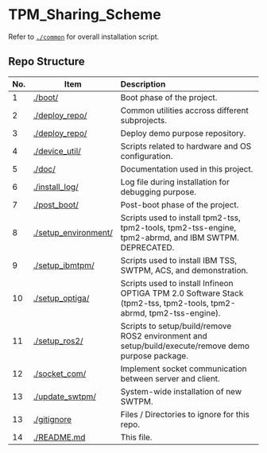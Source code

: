 # TPM_Sharing_Scheme
 
Refer to [```./common```](./common/) for overall installation script.

## Repo Structure

| No. | Item                                         | Description                                                                                                         |
| --- | ---                                          | :--                                                                                                                 |
| 1   | [./boot/](./boot/)                           | Boot phase of the project.                                                                                          |
| 2   | [./deploy_repo/](./deploy_repo/)             | Common utilities accross different subprojects.                                                                     |
| 3   | [./deploy_repo/](./deploy_repo/)             | Deploy demo purpose repository.                                                                                     |
| 4   | [./device_util/](./device_util/)             | Scripts related to hardware and OS configuration.                                                                   |
| 5   | [./doc/](./doc/)                             | Documentation used in this project.                                                                                 |
| 6   | [./install_log/](./install_log/)             | Log file during installation for debugging purpose.                                                                 |
| 7   | [./post_boot/](./post_boot/)                 | Post-boot phase of the project.                                                                                     |
| 8   | [./setup_environment/](./setup_environment/) | Scripts used to install tpm2-tss, tpm2-tools, tpm2-tss-engine, tpm2-abrmd, and IBM SWTPM. DEPRECATED.               |
| 9   | [./setup_ibmtpm/](./setup_ibmtpm/)           | Scripts used to install IBM TSS, SWTPM, ACS, and demonstration.                                                     |
| 10  | [./setup_optiga/](./setup_optiga/)           | Scripts used to install Infineon OPTIGA TPM 2.0 Software Stack (tpm2-tss, tpm2-tools, tpm2-abrmd, tpm2-tss-engine). |
| 11  | [./setup_ros2/](./setup_ros2/)               | Scripts to setup/build/remove ROS2 environment and setup/build/execute/remove demo purpose package.                 |
| 12  | [./socket_com/](./socket_com/)               | Implement socket communication between server and client.                                                           |
| 13  | [./update_swtpm/](./update_swtpm/)           | System-wide installation of new SWTPM.                                                                              |
| 13  | [./gitignore](./gitignore)                   | Files / Directories to ignore for this repo.                                                                        |
| 14  | [./README.md](./README.md)                   | This file.                                                                                                          |
